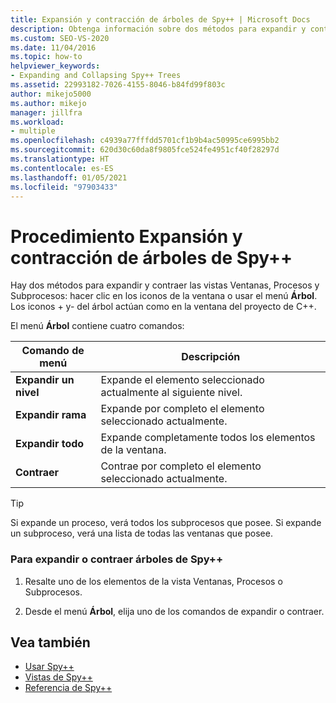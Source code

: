```yaml
---
title: Expansión y contracción de árboles de Spy++ | Microsoft Docs
description: Obtenga información sobre dos métodos para expandir y contraer las vistas Ventanas, Procesos y Subprocesos. Puede hacer clic en los iconos de la ventana o usar el menú Árbol.
ms.custom: SEO-VS-2020
ms.date: 11/04/2016
ms.topic: how-to
helpviewer_keywords:
- Expanding and Collapsing Spy++ Trees
ms.assetid: 22993182-7026-4155-8046-b84fd99f803c
author: mikejo5000
ms.author: mikejo
manager: jillfra
ms.workload:
- multiple
ms.openlocfilehash: c4939a77fffdd5701cf1b9b4ac50995ce6995bb2
ms.sourcegitcommit: 620d30c60da8f9805fce524fe4951cf40f28297d
ms.translationtype: HT
ms.contentlocale: es-ES
ms.lasthandoff: 01/05/2021
ms.locfileid: "97903433"
---
```

# <a name="how-to-expand-and-collapse-spy-trees"></a>Procedimiento Expansión y contracción de árboles de Spy++
Hay dos métodos para expandir y contraer las vistas Ventanas, Procesos y Subprocesos: hacer clic en los iconos de la ventana o usar el menú **Árbol**. Los iconos + y- del árbol actúan como en la ventana del proyecto de C++.

 El menú **Árbol** contiene cuatro comandos:

|Comando de menú|Descripción|
|------------------|-----------------|
|**Expandir un nivel**|Expande el elemento seleccionado actualmente al siguiente nivel.|
|**Expandir rama**|Expande por completo el elemento seleccionado actualmente.|
|**Expandir todo**|Expande completamente todos los elementos de la ventana.|
|**Contraer**|Contrae por completo el elemento seleccionado actualmente.|

> [!TIP]
> Si expande un proceso, verá todos los subprocesos que posee. Si expande un subproceso, verá una lista de todas las ventanas que posee.

### <a name="to-expand-or-collapse-spy-trees"></a>Para expandir o contraer árboles de Spy++

1. Resalte uno de los elementos de la vista Ventanas, Procesos o Subprocesos.

2. Desde el menú **Árbol**, elija uno de los comandos de expandir o contraer.

## <a name="see-also"></a>Vea también
- [Usar Spy++](../debugger/using-spy-increment.md)
- [Vistas de Spy++](../debugger/spy-increment-views.md)
- [Referencia de Spy++](../debugger/spy-increment-reference.md)
